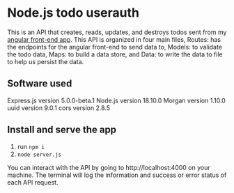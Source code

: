 # Node.js todo userauth

This is an API that creates, reads, updates, and destroys todos sent from my [angular front-end app](https://github.com/iposton/angular-todo-userauth). This API is organized in four main files, Routes: has the endpoints for the angular front-end to send data to, Models: to validate the todo data, Maps: to build a data store, and Data: to write the data to file to help us persist the data.

## Software used

Express.js  version 5.0.0-beta.1
Node.js version 18.10.0
Morgan version 1.10.0
uuid version 9.0.1
cors version 2.8.5 

## Install and serve the app

1. run `npm i`
2. `node server.js`

You can interact with the API by going to http://localhost:4000 on your machine. The terminal will log the information and success or error status of each API request.


